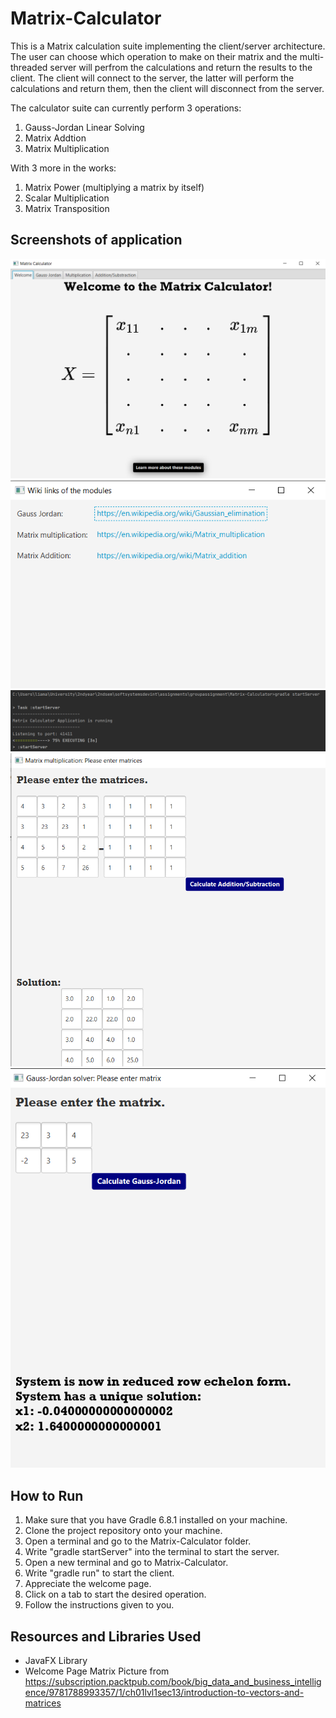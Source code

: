 # Matrix-Calculator

This is a Matrix calculation suite implementing the client/server architecture. 
The user can choose which operation to make on their matrix and the multi-threaded server will perfrom the calculations and return the results to the client.
The client will connect to the server, the latter will perform the calculations and return them, then the client will disconnect from the server.

The calculator suite can currently perform 3 operations:

1. Gauss-Jordan Linear Solving
2. Matrix Addtion
3. Matrix Multiplication

With 3 more in the works:

1. Matrix Power (multiplying a matrix by itself)
2. Scalar Multiplication
3. Matrix Transposition

## Screenshots of application

![alt text](./src/main/images/welcome_screen.png?raw=true)
![alt text](./src/main/images/wiki_image.png?raw=true)
![alt text](./src/main/images/running_server.png?raw=true)
![alt text](./src/main/images/running_substraction.png?raw=true)
![alt text](./src/main/images/gauss_run.png?raw=true)

## How to Run

1. Make sure that you have Gradle 6.8.1 installed on your machine.
2. Clone the project repository onto your machine.
3. Open a terminal and go to the Matrix-Calculator folder.
4. Write "gradle startServer" into the terminal to start the server.
5. Open a new terminal and go to Matrix-Calculator.
6. Write "gradle run" to start the client.
7. Appreciate the welcome page.
8. Click on a tab to start the desired operation.
9. Follow the instructions given to you.


## Resources and Libraries Used

* JavaFX Library
* Welcome Page Matrix Picture from https://subscription.packtpub.com/book/big_data_and_business_intelligence/9781788993357/1/ch01lvl1sec13/introduction-to-vectors-and-matrices